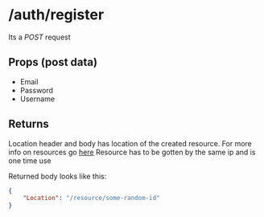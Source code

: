 # /auth/register

Its a *POST* request

## Props (post data)
 - Email
 - Password
 - Username

## Returns 
Location header and body has location of the created resource. For more info on resources go [here](../resource/index.md)
Resource has to be gotten by the same ip and is one time use

Returned body looks like this:

```json
{
    "Location": "/resource/some-random-id"
}
```
